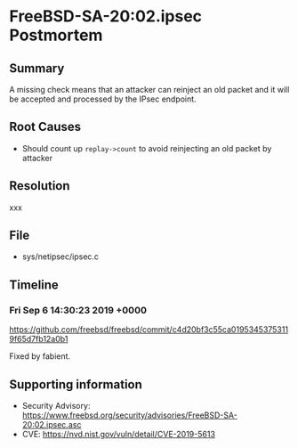 # FreeBSD-SA-20:02.ipsec Postmortem

## Summary

A missing check means that an attacker can reinject an old packet and it will be accepted and processed by the IPsec endpoint.

## Root Causes

* Should count up `replay->count` to avoid reinjecting an old packet by attacker

## Resolution

xxx

## File

* sys/netipsec/ipsec.c

## Timeline

### Fri Sep 6 14:30:23 2019 +0000

https://github.com/freebsd/freebsd/commit/c4d20bf3c55ca01953453753119f65d7fb12a0b1

Fixed by fabient.

## Supporting information

* Security Advisory: https://www.freebsd.org/security/advisories/FreeBSD-SA-20:02.ipsec.asc
* CVE: https://nvd.nist.gov/vuln/detail/CVE-2019-5613
